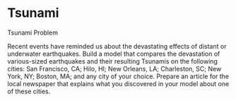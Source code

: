 # Tsunami
Tsunami
Problem	 
 	
Recent events have reminded us about the devastating effects of distant or underwater earthquakes. Build a model that compares the devastation of various-sized earthquakes and their resulting Tsunamis on the following cities: San Francisco, CA; Hilo, HI; New Orleans, LA; Charleston, SC; New York, NY; Boston, MA; and any city of your choice. Prepare an article for the local newspaper that explains what you discovered in your model about one of these cities.
